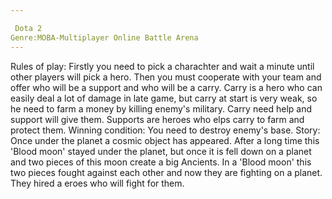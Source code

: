 ```yaml
---

 Dota 2
Genre:MOBA-Multiplayer Online Battle Arena
---
```


Rules of play: Firstly you need to pick a charachter and wait a minute until other players will pick a hero. Then you must cooperate with your team and offer who will be a support and who will be a carry. Carry is a hero who can easily deal a lot of damage in late game, but carry at start is very weak, so he need to farm a money by killing enemy's military. Carry need help and support will give them. Supports are heroes who elps carry to farm and protect them.
Winning condition: You need to destroy enemy's base.
Story: Once under the planet a cosmic object has appeared. After a long time this 'Blood moon' stayed under the planet, but once it is fell down on a planet and two pieces of this moon create a big Ancients. In a 'Blood moon' this two pieces fought against each other and now they are fighting on a planet. They hired a eroes who will fight for them.
